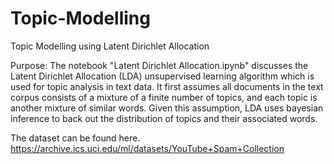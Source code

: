 # Topic-Modelling
Topic Modelling using Latent Dirichlet Allocation

Purpose:
The notebook "Latent Dirichlet Allocation.ipynb" discusses the Latent Dirichlet Allocation (LDA) unsupervised learning algorithm which is used for topic analysis in text data. It first assumes all documents in the text corpus consists of a mixture of a finite number of topics, and each topic is another mixture of similar words. Given this assumption, LDA uses bayesian inference to back out the distribution of topics and their associated words.

The dataset can be found here. https://archive.ics.uci.edu/ml/datasets/YouTube+Spam+Collection
